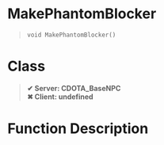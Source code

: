 # MakePhantomBlocker
> `void MakePhantomBlocker()`
# Class
> __✔ Server: CDOTA_BaseNPC__  
> __✖ Client: undefined__  
# Function Description

